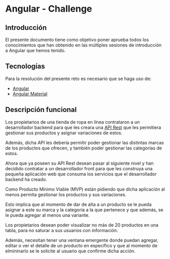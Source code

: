 # Angular - Challenge

## Introducción
El presente documento tiene como objetivo poner aprueba todos los conocimientos
que han obtenido en las múltiples sesiones de introducción a Angular que hemos 
tenido.

## Tecnologías
Para la resolución del presente reto es necesario que se haga uso de:
* [Angular](https://angular.io)
* [Angular Material](https://material.angular.io)

## Descripción funcional
Los propietarios de una tienda de ropa en línea contrataron a un desarrollador backend para que les creara una [API Rest](https://drf-products-api.herokuapp.com/api/) que les permitiera gestionar sus productos y asignar variaciones de estos.

Además, dicha API les debería permitir poder gestionar las distintas marcas de los productos que ofrecen, y también poder gestionar las categorías de estos.

Ahora que ya poseen su API Rest desean pasar al siguiente nivel y han decidido contratar a un desarrollador front para que les construya una pequeña aplicación web que consuma los servicios que el desarrollador backend ha creado.

Como Producto Mínimo Viable (MVP) están pidiendo que dicha aplicación al menos permita gestionar los productos y sus variaciones.

Esto implica que al momento de dar de alta a un producto se le pueda asignar a este su marca y la categoría a la que pertenece y que además, se le pueda agregar al menos una variante.

Los propietarios desean poder visualizar no más de 20 productos en una tabla, para no saturar a sus usuarios con información.

Además, necesitan tener una ventana emergente donde puedan agregar, editar o ver el detalle de un producto en específico y que al momento de elmininarlo se le solicite al usuario que confirme dicha acción.



